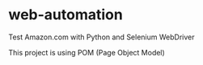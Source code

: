 # web-automation
Test Amazon.com with Python and Selenium WebDriver

This project is using POM (Page Object Model)
